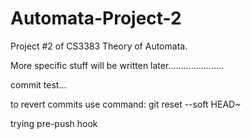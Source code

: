 # Automata-Project-2
Project #2 of CS3383 Theory of Automata.

More specific stuff will be written later......................

commit test...

to revert commits use command: git reset --soft HEAD~

trying pre-push hook